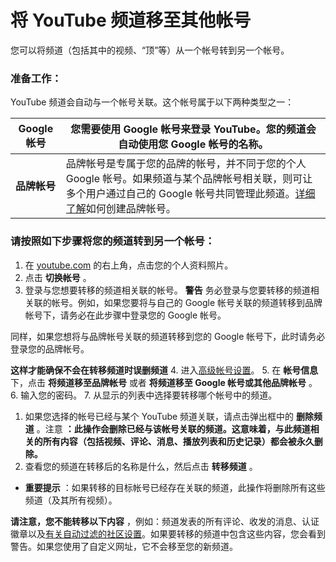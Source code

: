 # 将 YouTube 频道移至其他帐号

您可以将频道（包括其中的视频、“顶”等）从一个帐号转到另一个帐号。

### 准备工作：

YouTube 频道会自动与一个帐号关联。这个帐号属于以下两种类型之一：

|**Google 帐号**|您需要使用 Google 帐号来登录 YouTube。您的频道会自动使用您 Google 帐号的名称。|
| --- | --- |
|**品牌帐号**|品牌帐号是专属于您的品牌的帐号，并不同于您的个人 Google 帐号。如果频道与某个品牌帐号相关联，则可让多个用户通过自己的 Google 帐号共同管理此频道。[详细了解](https://support.google.com/youtube/answer/9367690)如何创建品牌帐号。|

### 请按照如下步骤将您的频道转到另一个帐号：

1. 在 [youtube.com](http://www.youtube.com/) 的右上角，点击您的个人资料照片。
2. 点击 **切换帐号** 。
3. 登录与您想要转移的频道相关联的帐号。 **警告** 务必登录与您要转移的频道相关联的帐号。例如，如果您要将与自己的 Google 帐号关联的频道转移到品牌帐号下，请务必在此步骤中登录您的 Google 帐号。

同样，如果您想将与品牌帐号关联的频道转移到您的 Google 帐号下，此时请务必登录您的品牌帐号。

**这样才能确保不会在转移频道时误删频道**
4. 进入[高级帐号设置](http://youtube.com/account_advanced)。
5. 在 **帐号信息** 下，点击 **将频道移至品牌帐号** 或者 **将频道移至 Google 帐号或其他品牌帐号** 。
6. 输入您的密码。
7. 从显示的列表中选择要转移哪个帐号中的频道。
  1. 如果您选择的帐号已经与某个 YouTube 频道关联，请点击弹出框中的 **删除频道** 。注意 **：此操作会删除已经与该帐号关联的频道。这意味着，与此频道相关的所有内容（包括视频、评论、消息、播放列表和历史记录）都会被永久删除。**
8. 查看您的频道在转移后的名称是什么，然后点击 **转移频道** 。
  * **重要提示** ：如果转移的目标帐号已经存在关联的频道，此操作将删除所有这些频道（及其所有视频）。

**请注意，您不能转移以下内容** ，例如：频道发表的所有评论、收发的消息、认证徽章以及[有关自动过滤的社区设置](https://support.google.com/youtube/answer/6109622)。如果要转移的频道中包含这些内容，您会看到警告。如果您使用了自定义网址，它不会移至您的新频道。